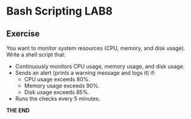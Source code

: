 # Bash Scripting LAB8

## Exercise

You want to monitor system resources (CPU, memory, and disk usage). Write a shell script that:
- Continuously monitors CPU usage, memory usage, and disk usage.
- Sends an alert (prints a warning message and logs it) if:
    - CPU usage exceeds 80%.
    - Memory usage exceeds 90%.
    - Disk usage exceeds 85%.
- Runs the checks every 5 minutes.


**THE END**